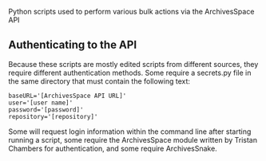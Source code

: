 Python scripts used to perform various bulk actions via the ArchivesSpace API
## Authenticating to the API

Because these scripts are mostly edited scripts from different sources, they require different authentication methods. Some require a secrets.py file in the same directory that must contain the following text:

	baseURL='[ArchivesSpace API URL]'
	user='[user name]' 
	password='[password]' 
	repository='[repository]'

Some will request login information within the command line after starting running a script, some require the ArchivesSpace module written by Tristan Chambers for authentication, and some require ArchivesSnake.
